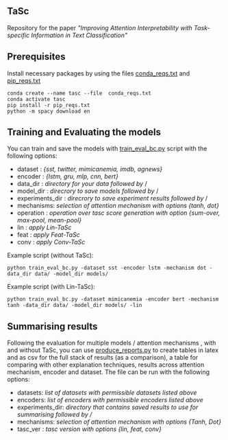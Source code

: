 ## TaSc

Repository for the paper *"Improving Attention Interpretability with Task-specific Information in Text Classification"*

## Prerequisites

Install necessary packages by using the files  [conda_reqs.txt](https://github.com/GChrysostomou/eacl_tasc/blob/master/conda_reqs.txt) and  [pip_reqs.txt](https://github.com/GChrysostomou/eacl_tasc/blob/master/pip_reqs.txt)  

```
conda create --name tasc --file  conda_reqs.txt
conda activate tasc
pip install -r pip_reqs.txt
python -m spacy download en
```

## Training and Evaluating the models

You can train and save the models with [train_eval_bc.py](https://github.com/GChrysostomou/eacl_tasc/blob/master/train_eval_bc.py) script with the following options:

* dataset : *{sst, twitter, mimicanemia, imdb, agnews}*
* encoder : *{lstm, gru, mlp, cnn, bert}* 
* data_dir : *directory for your data followed by* /
* model_dir : *direcrory to save models followed by* /
* experiments_dir : *direcrory to save experiment results followed by* /
* mechanisms: *selection of attention mechanism with options {tanh, dot}*
* operation : *operation over tasc score generation with option {sum-over, max-pool, mean-pool}*
* lin : *apply Lin-TaSc*
* feat : *apply Feat-TaSc*
* conv : *apply Conv-TaSc*

Example script (without TaSc):

```python train_eval_bc.py -dataset sst -encoder lstm -mechanism dot -data_dir data/ -model_dir models/ ```

Example script (with Lin-TaSc):

```
python train_eval_bc.py -dataset mimicanemia -encoder bert -mechanism tanh -data_dir data/ -model_dir models/ -lin
```

## Summarising results

Following the evaluation for multiple models / attention mechanisms , with and without TaSc, you can use [produce_reports.py](https://github.com/GChrysostomou/eacl_tasc/blob/master/produce_reports.py) to create tables in latex and as csv for the full stack of results (as a comparison), a table for comparing with other explanation techniques, results across attention mechanism, encoder and dataset. The file can be run with the following options:

* datasets: *list of datasets with permissible datasets listed above*
* encoders: *list of encoders with permissible encoders listed above*
* experiments_dir: *directory that contains saved results to use for summarising followed by /*
* mechanisms: *selection of attention mechanism with options {Tanh, Dot}*
* tasc_ver : *tasc version with options {lin, feat, conv}*

